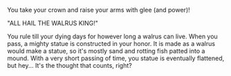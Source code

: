 You take your crown and raise your arms with glee (and power)!

"ALL HAIL THE WALRUS KING!"

You rule till your dying days for however long a walrus can live. 
When you pass, a mighty statue is constructed in your honor. It 
is made as a walrus would make a statue, so it's mostly sand and 
rotting fish patted into a mound. With a very short passing of time, 
you statue is eventually flattened, but hey... It's the thought that 
counts, right?
